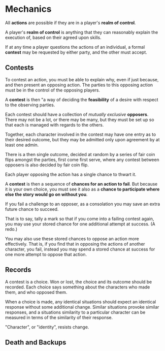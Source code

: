 # Mechanics

All **actions** are possible if they are in a player's **realm of control**.

A player's **realm of control** is anything that they can reasonably explain the execution of, based on their agreed upon skills.

If at any time a player questions the actions of an individual, a formal **contest** may be requested by either party, and the other must accept.

## Contests

To contest an action, you must be able to explain why, even if just because, and then present an opposing action. The parties to this opposing action must be in the control of the opposing players.

A **contest** is then "a way of deciding the **feasibility** of a desire with respect to the observing parties.

Each contest should have a collection of _mutually exclusive_ **opposers**. There may not be a lot, or there may be many, but they must be set up so that each is managed with regards to the others.

Together, each character involved in the contest may have one entry as to their desired outcome, but they may be admitted only upon agreement by at least one admin.

There is a then single outcome, decided at random by a series of fair coin flips amongst the parties, first come first serve, where any contest between opposers is also decided by fair coin flip.

Each player opposing the action has a single chance to thwart it.

A **contest** is then a sequence of **chances for an action to fail**. But because it is your own choice, you must see it also as a **chance to participate where else the story would go on without you**.

If you fail a challenge to an opposer, as a consolation you may save an extra future chance to succeed.

That is to say, tally a mark so that if you come into a failing contest again, you may use your stored chance for one additional attempt at success. (A redo.)

You may also use these stored chances to oppose an action more effectively. That is, if you find that in opposing the actions of another character, you fail, instead you may spend a stored chance at success for one more attempt to oppose that action.

## Records

A contest is a choice. Won or lost, the choice and its outcome should be recorded. Each choice says something about the characters who made them, and who opposed them.

When a choice is made, any identical situations should expect an identical response without some additional change. Similar situations provoke similar responses, and a situations similarity to a particular character can be measured in terms of the similarity of their response.

"Character", or "identity", resists change.

## Death and Backups


